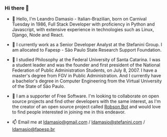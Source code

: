 ### Hi there 👋

- 👋 Hello, I'm Leandro Damasio - Italian-Brazilian, born on Carnival Tuesday in 1986, Full Stack Developer with proficiency in Python and Javascript, with extensive experience in technologies such as Linux, Django, Node and React.
  
- 👀 I currently work as a Senior Developer Analyst at the Stefanini Group. I am allocated to Fapesp - São Paulo State Research Support Foundation.

- 🌱 I studied Philosophy at the Federal University of Santa Catarina. I was a student leader and was the founder and first president of the National Federation of Public Administration Students, on July 8, 2007. I have a master's degree from FGV in Public Administration. And I currently have a bachelor's degree in Computer Engineering from the Virtual University of the State of São Paulo.

- 💞️ I am a supporter of Free Software. I'm looking to collaborate on open source projects and find other developers with the same interest, as I'm the creator of an open source project called [Robson Bot](https://github.com/ldamasio/robson) and would love to find people interested in joining me in this endeavor.

- 📫 Email me at ldamasio@gmail.com / ldamasio@stefanini.com / ldamasio@fapesp.br


